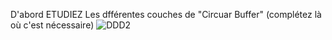 D'abord ETUDIEZ Les dfférentes couches de "Circuar Buffer" (complétez là où c'est nécessaire)
![DDD2](https://user-images.githubusercontent.com/38082725/194346536-f5b72615-1135-4930-bcc4-d55eb7994112.png)
